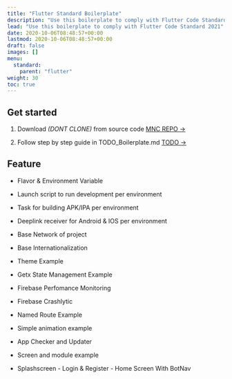 ```yaml
---
title: "Flutter Standard Boilerplate"
description: "Use this boilerplate to comply with Flutter Code Standard 2021"
lead: "Use this boilerplate to comply with Flutter Code Standard 2021"
date: 2020-10-06T08:48:57+00:00
lastmod: 2020-10-06T08:48:57+00:00
draft: false
images: []
menu:
  standard:
    parent: "flutter"
weight: 30
toc: true
---
```


## Get started

1. Download _(DONT CLONE)_ from source code [MNC REPO →](https://mnc-repo.mncdigital.com/mobiledevadmin/mnc-standard-flutter-boilerplate/tree/master)

2. Follow step by step guide in TODO_Boilerplate.md [TODO →](https://mnc-repo.mncdigital.com/mobiledevadmin/mnc-standard-flutter-boilerplate/blob/master/TODO_boilerplate.md)

## Feature

- Flavor & Environment Variable

- Launch script to run development per environment

- Task for building APK/IPA per environment

- Deeplink receiver for Android & IOS per environment

- Base Network of project

- Base Internationalization

- Theme Example

- Getx State Management Example

- Firebase Perfomance Monitoring

- Firebase Crashlytic

- Named Route Example

- Simple animation example

- App Checker and Updater

- Screen and module example

- Splashscreen - Login & Register - Home Screen With BotNav
